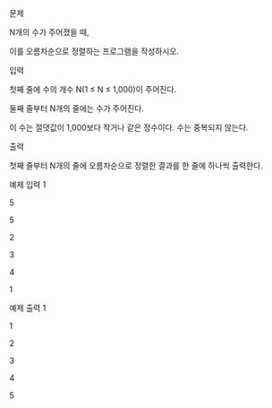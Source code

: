 문제

N개의 수가 주어졌을 때, 

이를 오름차순으로 정렬하는 프로그램을 작성하시오.

입력

첫째 줄에 수의 개수 N(1 ≤ N ≤ 1,000)이 주어진다. 

둘째 줄부터 N개의 줄에는 수가 주어진다. 

이 수는 절댓값이 1,000보다 작거나 같은 정수이다. 수는 중복되지 않는다.

출력

첫째 줄부터 N개의 줄에 오름차순으로 정렬한 결과를 한 줄에 하나씩 출력한다.

예제 입력 1

5

5

2

3

4

1

예제 출력 1

1

2

3

4

5
